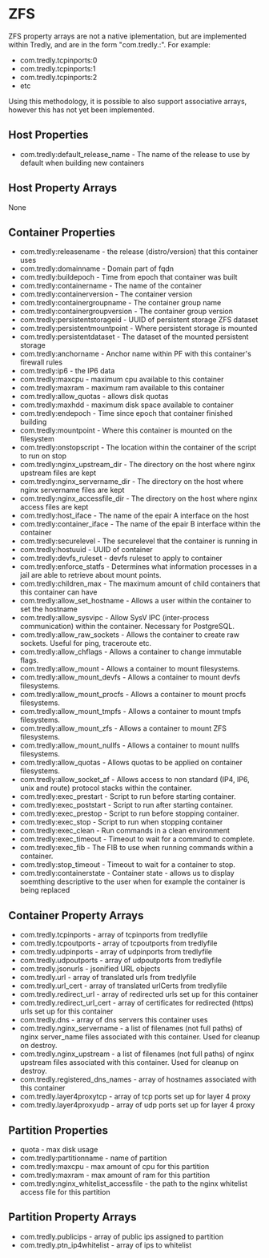 # ZFS
ZFS property arrays are not a native iplementation, but are implemented within Tredly, and are in the form "com.tredly.<arrayname>:<item number>". For example:
* com.tredly.tcpinports:0
* com.tredly.tcpinports:1
* com.tredly.tcpinports:2
* etc

Using this methodology, it is possible to also support associative arrays, however this has not yet been implemented.

## Host Properties
* com.tredly:default_release_name - The name of the release to use by default when building new containers

## Host Property Arrays
None

## Container Properties
* com.tredly:releasename - the release (distro/version) that this container uses
* com.tredly:domainname - Domain part of fqdn
* com.tredly:buildepoch - Time from epoch that container was built
* com.tredly:containername - The name of the container
* com.tredly:containerversion - The container version
* com.tredly:containergroupname - The container group name
* com.tredly:containergroupversion - The container group version
* com.tredly:persistentstorageid - UUID of persistent storage ZFS dataset
* com.tredly:persistentmountpoint - Where persistent storage is mounted
* com.tredly:persistentdataset - The dataset of the mounted persistent storage
* com.tredly:anchorname - Anchor name within PF with this container's firewall rules
* com.tredly:ip6 - the IP6 data 
* com.tredly:maxcpu - maximum cpu available to this container
* com.tredly:maxram - maximum ram available to this container
* com.tredly:allow_quotas - allows disk quotas
* com.tredly:maxhdd - maximum disk space available to container
* com.tredly:endepoch - Time since epoch that container finished building
* com.tredly:mountpoint - Where this container is mounted on the filesystem
* com.tredly:onstopscript - The location within the container of the script to run on stop
* com.tredly:nginx_upstream_dir - The directory on the host where nginx upstream files are kept
* com.tredly:nginx_servername_dir - The directory on the host where nginx servername files are kept
* com.tredly:nginx_accessfile_dir - The directory on the host where nginx access files are kept
* com.tredly:host_iface - The name of the epair A interface on the host
* com.tredly:container_iface - The name of the epair B interface within the container
* com.tredly:securelevel - The securelevel that the container is running in
* com.tredly:hostuuid - UUID of container
* com.tredly:devfs_ruleset - devfs ruleset to apply to container
* com.tredly:enforce_statfs - Determines what information processes in a jail are able to retrieve about mount points.
* com.tredly:children_max - The maximum amount of child containers that this container can have
* com.tredly:allow_set_hostname - Allows a user within the container to set the hostname
* com.tredly:allow_sysvipc - Allow SysV IPC (inter-process communication) within the container. Necessary for PostgreSQL.
* com.tredly:allow_raw_sockets - Allows the container to create raw sockets. Useful for ping, traceroute etc.
* com.tredly:allow_chflags - Allows a container to change immutable flags.
* com.tredly:allow_mount - Allows a container to mount filesystems.
* com.tredly:allow_mount_devfs - Allows a container to mount devfs filesystems.
* com.tredly:allow_mount_procfs - Allows a container to mount procfs filesystems.
* com.tredly:allow_mount_tmpfs - Allows a container to mount tmpfs filesystems.
* com.tredly:allow_mount_zfs - Allows a container to mount ZFS filesystems.
* com.tredly:allow_mount_nullfs - Allows a container to mount nullfs filesystems.
* com.tredly:allow_quotas - Allows quotas to be applied on container filesystems.
* com.tredly:allow_socket_af - Allows access to non standard (IP4, IP6, unix and route) protocol stacks within the container.
* com.tredly:exec_prestart - Script to run before starting container.
* com.tredly:exec_poststart - Script to run after starting container.
* com.tredly:exec_prestop - Script to run before stopping container.
* com.tredly:exec_stop -  Script to run when stopping container
* com.tredly:exec_clean - Run commands in a clean environment
* com.tredly:exec_timeout - Timeout to wait for a command to complete.
* com.tredly:exec_fib - The FIB to use when running commands within a container.
* com.tredly:stop_timeout - Timeout to wait for a container to stop.
* com.tredly:containerstate - Container state - allows us to display soemthing descriptive to the user when for example the container is being replaced

## Container Property Arrays
* com.tredly.tcpinports - array of tcpinports from tredlyfile
* com.tredly.tcpoutports - array of tcpoutports from tredlyfile
* com.tredly.udpinports - array of udpinports from tredlyfile
* com.tredly.udpoutports - array of udpoutports from tredlyfile
* com.tredly.jsonurls - jsonified URL objects
* com.tredly.url - array of translated urls from tredlyfile
* com.tredly.url_cert - array of translated urlCerts from tredlyfile 
* com.tredly.redirect_url - array of redirected urls set up for this container
* com.tredly.redirect_url_cert - array of certificates for redirected (https) urls set up for this container
* com.tredly.dns - array of dns servers this container uses
* com.tredly.nginx_servername - a list of filenames (not full paths) of nginx server_name files associated with this container. Used for cleanup on destroy.
* com.tredly.nginx_upstream - a list of filenames (not full paths) of nginx upstream files associated with this container. Used for cleanup on destroy.
* com.tredly.registered_dns_names - array of hostnames associated with this container
* com.tredly.layer4proxytcp - array of tcp ports set up for layer 4 proxy
* com.tredly.layer4proxyudp - array of udp ports set up for layer 4 proxy

## Partition Properties
* quota - max disk usage
* com.tredly:partitionname - name of partition
* com.tredly:maxcpu - max amount of cpu for this partition
* com.tredly:maxram - max amount of ram for this partition
* com.tredly:nginx_whitelist_accessfile - the path to the nginx whitelist access file for this partition

## Partition Property Arrays
* com.tredly.publicips - array of public ips assigned to partition
* com.tredly.ptn_ip4whitelist - array of ips to whitelist